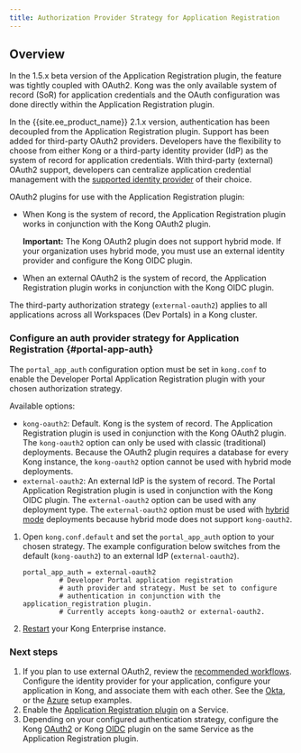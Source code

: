 ```yaml
---
title: Authorization Provider Strategy for Application Registration
---
```


## Overview

In the 1.5.x beta version of the Application
Registration plugin, the feature was tightly coupled with OAuth2. Kong was the
only available system of record (SoR) for application credentials and the OAuth
configuration was done directly within the Application Registration plugin.

In the {{site.ee_product_name}} 2.1.x version, authentication has been decoupled from the
Application Registration plugin. Support has been added for third-party OAuth2
providers. Developers have the flexibility to choose from either
Kong or a third-party identity provider (IdP) as the system of record for
application credentials. With third-party (external) OAuth2 support, developers
can centralize application credential management with the
[supported identity provider](/enterprise/{{page.kong_version}}/developer-portal/administration/application-registration/3rd-party-oauth#idps)
of their choice.

OAuth2 plugins for use with the Application Registration plugin:

- When Kong is the system of record, the Application Registration plugin works
  in conjunction with the Kong OAuth2 plugin.

  <div class="alert alert-warning">
    <strong>Important:</strong> The Kong OAuth2 plugin does not support
    hybrid mode. If your organization uses hybrid mode, you must use an external identity
    provider and configure the Kong OIDC plugin.
  </div>

- When an external OAuth2 is the system of record, the Application Registration
  plugin works in conjunction with the Kong OIDC plugin.

The third-party authorization strategy (`external-oauth2`) applies to all
applications across all Workspaces (Dev Portals) in a Kong cluster.

### Configure an auth provider strategy for Application Registration {#portal-app-auth}

The `portal_app_auth` configuration option must be set in `kong.conf` to enable
the Developer Portal Application Registration plugin with your chosen
authorization strategy.

Available options:

* `kong-oauth2`: Default. Kong is the system of record. The Application
  Registration plugin is used in conjunction with the Kong OAuth2 plugin.
  The `kong-oauth2` option can only be used with classic (traditional) deployments.
  Because the OAuth2 plugin requires a database for every Kong instance, the
  `kong-oauth2` option cannot be used with hybrid mode deployments.
* `external-oauth2`: An external IdP is the system of record. The
  Portal Application Registration plugin is used in conjunction with the Kong
  OIDC plugin. The `external-oauth2` option can be used with any deployment type.
  The `external-oauth2` option must be used with
  [hybrid mode](/enterprise/{{page.kong_version}}/deployment/hybrid-mode/)
  deployments because hybrid mode does not support `kong-oauth2`.

1. Open `kong.conf.default` and set the `portal_app_auth` option to your chosen
   strategy. The example configuration below switches from the default
   (`kong-oauth2`) to an external IdP (`external-oauth2`).

   ```
   portal_app_auth = external-oauth2
            # Developer Portal application registration
            # auth provider and strategy. Must be set to configure
            # authentication in conjunction with the application_registration plugin.
            # Currently accepts kong-oauth2 or external-oauth2.
   ```

2. [Restart](https://docs.konghq.com/2.1.x/cli/#kong-restart) your Kong Enterprise
   instance.

### Next steps

1. If you plan to use external OAuth2, review the
[recommended workflows](/enterprise/{{page.kong_version}}/developer-portal/administration/application-registration/3rd-party-oauth#supported-oauth-flows).
Configure the identity provider for your application, configure your
application in Kong, and associate them with each other. See the
[Okta](/enterprise/{{page.kong_version}}/developer-portal/administration/application-registration/okta-config),
or the [Azure](/enterprise/{{page.kong_version}}/developer-portal/administration/application-registration/azure-oidc-config) setup examples.
2. Enable the [Application Registration plugin](/enterprise/{{page.kong_version}}/developer-portal/administration/application-registration/enable-application-registration) on a Service.
3. Depending on your configured authentication strategy, configure the Kong
[OAuth2](/hub/kong-inc/oauth2) or
Kong [OIDC](/hub/kong-inc/openid-connect/) plugin on the same Service as the
Application Registration plugin.
